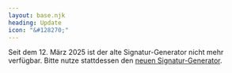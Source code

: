 ```yaml
---
layout: base.njk
heading: Update
icon: "&#128270;"
---
```


<p class="b-red">Seit dem 12. März 2025 ist der alte Signatur-Generator nicht mehr verfügbar. Bitte nutze stattdessen den <a href="https://signatur.dasrelationship.com">neuen Signatur-Generator</a>.</p>
